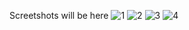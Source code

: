 Screetshots will be here
![1](https://github.com/xydownik/android-course/assets/122875273/d2cde855-8443-452a-b46d-715a7b0322a8)
![2](https://github.com/xydownik/android-course/assets/122875273/9f2a6af1-5e7f-4f6a-bc61-8d0c741bd2b6)
![3](https://github.com/xydownik/android-course/assets/122875273/738f64fe-fdc0-48c5-82f8-3112b54ec01b)
![4](https://github.com/xydownik/android-course/assets/122875273/dddfc1a0-72e0-4796-8350-5420193a6cc9)
